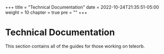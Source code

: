 +++
title = "Technical Documentation"
date = 2022-10-24T21:35:51-05:00
weight = 10
chapter = true
pre = ""
+++


# Technical Documentation

This section contains all of the guides for those working on teleorb.
